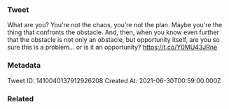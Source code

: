 ### Tweet
What are you? You're not the chaos, you're not the plan. Maybe you're the thing that confronts the obstacle. And, then, when you know even further that the obstacle is not only an obstacle, but opportunity itself, are you so sure this is a problem... or is it an opportunity? https://t.co/Y0MU43JRne

### Metadata
Tweet ID: 1410040137912926208
Created At: 2021-06-30T00:59:00.000Z

### Related

